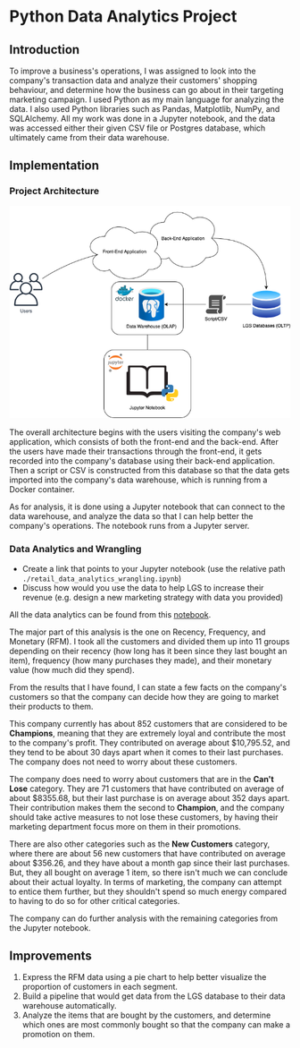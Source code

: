 # Python Data Analytics Project

## Introduction

To improve a business's operations, I was assigned to look into the company's transaction data and analyze their customers' shopping behaviour, and determine how the business can go about in their targeting marketing campaign. I used Python as my main language for analyzing the data. I also used Python libraries such as Pandas, Matplotlib, NumPy, and SQLAlchemy. All my work was done in a Jupyter notebook, and the data was accessed either their given CSV file or Postgres database, which ultimately came from their data warehouse.

## Implementation

### Project Architecture

![Architecture](./assets/Python_Project_Architecture.png)

The overall architecture begins with the users visiting the company's web application, which consists of both the front-end and the back-end. After the users have made their transactions through the front-end, it gets recorded into the company's database using their back-end application. Then a script or CSV is constructed from this database so that the data gets imported into the company's data warehouse, which is running from a Docker container.

As for analysis, it is done using a Jupyter notebook that can connect to the data warehouse, and analyze the data so that I can help better the company's operations. The notebook runs from a Jupyter server.

### Data Analytics and Wrangling

- Create a link that points to your Jupyter notebook (use the relative path `./retail_data_analytics_wrangling.ipynb`)
- Discuss how would you use the data to help LGS to increase their revenue (e.g. design a new marketing strategy with data you provided)

All the data analytics can be found from this [notebook](./retail_data_analytics_wrangling.ipynb).

The major part of this analysis is the one on Recency, Frequency, and Monetary (RFM). I took all the customers and divided them up into 11 groups depending on their recency (how long has it been since they last bought an item), frequency (how many purchases they made), and their monetary value (how much did they spend).

From the results that I have found, I can state a few facts on the company's customers so that the company can decide how they are going to market their products to them.

This company currently has about 852 customers that are considered to be **Champions**, meaning that they are extremely loyal and contribute the most to the company's profit. They contributed on average about $10,795.52, and they tend to be about 30 days apart when it comes to their last purchases. The company does not need to worry about these customers.

The company does need to worry about customers that are in the **Can't Lose** category. They are 71 customers that have contributed on average of about $8355.68, but their last purchase is on average about 352 days apart. Their contribution makes them the second to **Champion**, and the company should take active measures to not lose these customers, by having their marketing department focus more on them in their promotions.

There are also other categories such as the **New Customers** category, where there are about 56 new customers that have contributed on average about $356.26, and they have about a month gap since their last purchases. But, they all bought on average 1 item, so there isn't much we can conclude about their actual loyalty. In terms of marketing, the company can attempt to entice them further, but they shouldn't spend so much energy compared to having to do so for other critical categories.

The company can do further analysis with the remaining categories from the Jupyter notebook.

## Improvements

1. Express the RFM data using a pie chart to help better visualize the proportion of customers in each segment.
2. Build a pipeline that would get data from the LGS database to their data warehouse automatically.
3. Analyze the items that are bought by the customers, and determine which ones are most commonly bought so that the company can make a promotion on them.
